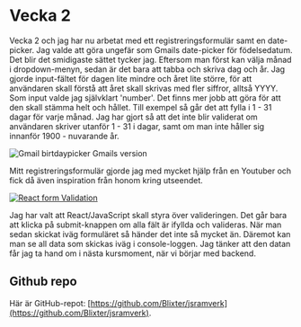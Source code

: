# Vecka 2

Vecka 2 och jag har nu arbetat med ett registreringsformulär samt en date-picker.
Jag valde att göra ungefär som Gmails date-picker för födelsedatum. Det blir det smidigaste sättet tycker jag. Eftersom man först kan välja månad i dropdown-menyn, sedan är det bara att tabba och skriva dag och år. Jag gjorde input-fältet för dagen lite mindre och året lite större, för att användaren skall förstå att året skall skrivas med fler siffror, alltså YYYY. Som input valde jag självklart 'number'. Det finns mer jobb att göra för att den skall stämma helt och hållet. Till exempel så går det att fylla i 1 - 31 dagar för varje månad. Jag har gjort så att det inte blir validerat om användaren skriver utanför 1 - 31 i dagar, samt om man inte håller sig innanför 1900 - nuvarande år.

![Gmail birtdaypicker](https://cloud.netlifyusercontent.com/assets/344dbf88-fdf9-42bb-adb4-46f01eedd629/0fcc8342-0348-4e5d-ae39-7103035e9e0d/gmail-birthday-input-2-800w-opt.png "Gmails version") Gmails version

Mitt registreringsformulär gjorde jag med mycket hjälp från en Youtuber och fick då även inspiration från honom kring utseendet. 

[![React form Validation](http://img.youtube.com/vi/4CeTFW4agRw/0.jpg)](http://www.youtube.com/watch?v=4CeTFW4agRw "React Form Validation") 

Jag har valt att React/JavaScript skall styra över valideringen. Det går bara att klicka på submit-knappen om alla fält är ifyllda och valideras. När man sedan skickat iväg formuläret så händer det inte så mycket än. Däremot kan man se all data som skickas iväg i console-loggen. Jag tänker att den datan får jag ta hand om i nästa kursmoment, när vi börjar med backend.

## Github repo
Här är GitHub-repot: [https://github.com/Blixter/jsramverk](https://github.com/Blixter/jsramverk).



